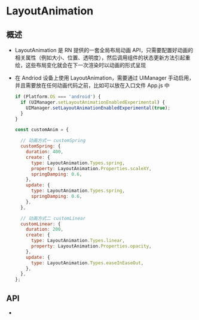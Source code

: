 # LayoutAnimation

## 概述

+ LayoutAnimation 是 RN 提供的一套全局布局动画 API，只需要配置好动画的相关属性（例如大小、位置、透明度），然后调用组件的状态更新方法引起重绘，这些布局变化就会在下一次渲染时以动画的形式呈现

+ 在 Andriod 设备上使用 LayoutAnimation，需要通过 UIManager 手动启用，并且需要放在任何动画代码之前，比如可以放在入口文件 App.js 中

  ```js
  if (Platform.OS === 'android') {
    if (UIManager.setLayoutAnimationEnabledExperimental) {
      UIManager.setLayoutAnimationEnabledExperimental(true);
    }
  }
  ```

  ```js
  const customAnim = {

    // 动画方式一 customSpring
    customSpring: {
      duration: 400,
      create: {
        type: LayoutAnimation.Types.spring,
        property: LayoutAnimation.Properties.scaleXY,
        springDamping: 0.6,
      },
      update: {
        type: LayoutAnimation.Types.spring,
        springDamping: 0.6,
      },
    },

    // 动画方式二 customLinear
    customLinear: {
      duration: 200,
      create: {
        type: LayoutAnimation.Types.linear,
        property: LayoutAnimation.Properties.opacity,
      },
      update: {
        type: LayoutAnimation.Types.easeInEaseOut,
      },
    },
  };
  ```

## API

+
